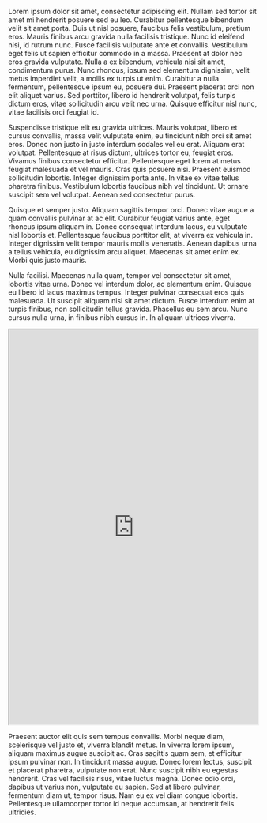 Lorem ipsum dolor sit amet, consectetur adipiscing elit. Nullam sed tortor sit amet mi hendrerit posuere sed eu leo. Curabitur pellentesque bibendum velit sit amet porta. Duis ut nisl posuere, faucibus felis vestibulum, pretium eros. Mauris finibus arcu gravida nulla facilisis tristique. Nunc id eleifend nisi, id rutrum nunc. Fusce facilisis vulputate ante et convallis. Vestibulum eget felis ut sapien efficitur commodo in a massa. Praesent at dolor nec eros gravida vulputate. Nulla a ex bibendum, vehicula nisi sit amet, condimentum purus. Nunc rhoncus, ipsum sed elementum dignissim, velit metus imperdiet velit, a mollis ex turpis ut enim. Curabitur a nulla fermentum, pellentesque ipsum eu, posuere dui. Praesent placerat orci non elit aliquet varius. Sed porttitor, libero id hendrerit volutpat, felis turpis dictum eros, vitae sollicitudin arcu velit nec urna. Quisque efficitur nisl nunc, vitae facilisis orci feugiat id.

Suspendisse tristique elit eu gravida ultrices. Mauris volutpat, libero et cursus convallis, massa velit vulputate enim, eu tincidunt nibh orci sit amet eros. Donec non justo in justo interdum sodales vel eu erat. Aliquam erat volutpat. Pellentesque at risus dictum, ultrices tortor eu, feugiat eros. Vivamus finibus consectetur efficitur. Pellentesque eget lorem at metus feugiat malesuada et vel mauris. Cras quis posuere nisi. Praesent euismod sollicitudin lobortis. Integer dignissim porta ante. In vitae ex vitae tellus pharetra finibus. Vestibulum lobortis faucibus nibh vel tincidunt. Ut ornare suscipit sem vel volutpat. Aenean sed consectetur purus.

Quisque et semper justo. Aliquam sagittis tempor orci. Donec vitae augue a quam convallis pulvinar at ac elit. Curabitur feugiat varius ante, eget rhoncus ipsum aliquam in. Donec consequat interdum lacus, eu vulputate nisl lobortis et. Pellentesque faucibus porttitor elit, at viverra ex vehicula in. Integer dignissim velit tempor mauris mollis venenatis. Aenean dapibus urna a tellus vehicula, eu dignissim arcu aliquet. Maecenas sit amet enim ex. Morbi quis justo mauris.

Nulla facilisi. Maecenas nulla quam, tempor vel consectetur sit amet, lobortis vitae urna. Donec vel interdum dolor, ac elementum enim. Quisque eu libero id lacus maximus tempus. Integer pulvinar consequat eros quis malesuada. Ut suscipit aliquam nisi sit amet dictum. Fusce interdum enim at turpis finibus, non sollicitudin tellus gravida. Phasellus eu sem arcu. Nunc cursus nulla urna, in finibus nibh cursus in. In aliquam ultrices viverra.

<!--	Exported from Voyant Tools (voyant-tools.org).
The iframe src attribute below uses a relative protocol to better function with both
http and https sites, but if you're embedding this into a local web page (file protocol)
you should add an explicit protocol (https if you're using voyant-tools.org, otherwise
it depends on this server.
Feel free to change the height and width values or other styling below: -->
<iframe style='width: 100%; height: 800px;' src='https://voyant-tools.org/?panels=cirrus%2Creader%2Ctrends%2Csummary%2Ccontexts&corpus=1342f94600b77a46b8b925b591f5a39e'></iframe>

Praesent auctor elit quis sem tempus convallis. Morbi neque diam, scelerisque vel justo et, viverra blandit metus. In viverra lorem ipsum, aliquam maximus augue suscipit ac. Cras sagittis quam sem, et efficitur ipsum pulvinar non. In tincidunt massa augue. Donec lorem lectus, suscipit et placerat pharetra, vulputate non erat. Nunc suscipit nibh eu egestas hendrerit. Cras vel facilisis risus, vitae luctus magna. Donec odio orci, dapibus ut varius non, vulputate eu sapien. Sed at libero pulvinar, fermentum diam ut, tempor risus. Nam eu ex vel diam congue lobortis. Pellentesque ullamcorper tortor id neque accumsan, at hendrerit felis ultricies.
